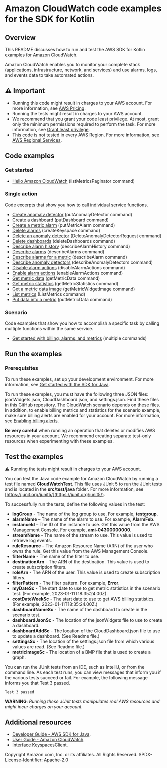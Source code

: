 # Amazon CloudWatch code examples for the SDK for Kotlin

## Overview
This README discusses how to run and test the AWS SDK for Kotlin examples for Amazon CloudWatch.

Amazon CloudWatch enables you to monitor your complete stack (applications, infrastructure, network, and services) and use alarms, logs, and events data to take automated actions. 

## ⚠️ Important
* Running this code might result in charges to your AWS account. For more information, see [AWS Pricing](https://aws.amazon.com/pricing/).
* Running the tests might result in charges to your AWS account.
* We recommend that you grant your code least privilege. At most, grant only the minimum permissions required to perform the task. For more information, see [Grant least privilege](https://docs.aws.amazon.com/IAM/latest/UserGuide/best-practices.html#grant-least-privilege). 
* This code is not tested in every AWS Region. For more information, see [AWS Regional Services](https://aws.amazon.com/about-aws/global-infrastructure/regional-product-services).

## Code examples

### Get started

- [Hello Amazon CloudWatch](https://github.com/awsdocs/aws-doc-sdk-examples/blob/main/kotlin/services/cloudwatch/src/main/kotlin/com/example/cloudwatch/HelloService.kt) (listMetricsPaginator command)

### Single action

Code excerpts that show you how to call individual service functions.

- [Create anomaly detector](https://github.com/awsdocs/aws-doc-sdk-examples/blob/main/kotlin/services/cloudwatch/src/main/kotlin/com/example/cloudwatch/CloudWatchScenario.kt)  (putAnomalyDetector command)
- [Create a dashboard](https://github.com/awsdocs/aws-doc-sdk-examples/blob/main/kotlin/services/cloudwatch/src/main/kotlin/com/example/cloudwatch/CloudWatchScenario.kt)  (putDashboard command)
- [Create a metric alarm](https://github.com/awsdocs/aws-doc-sdk-examples/blob/main/kotlin/services/cloudwatch/src/main/kotlin/com/example/cloudwatch/CloudWatchScenario.kt)  (putMetricAlarm command)
- [Delete alarms](https://github.com/awsdocs/aws-doc-sdk-examples/blob/main/kotlin/services/cloudwatch/src/main/kotlin/com/example/cloudwatch/CloudWatchScenario.kt) (createKeyspace command)
- [Delete an anomaly detector](https://github.com/awsdocs/aws-doc-sdk-examples/blob/main/kotlin/services/cloudwatch/src/main/kotlin/com/example/cloudwatch/CloudWatchScenario.kt)  (DeleteAnomalyDetectorRequest command)
- [Delete dashboards](https://github.com/awsdocs/aws-doc-sdk-examples/blob/main/kotlin/services/cloudwatch/src/main/kotlin/com/example/cloudwatch/CloudWatchScenario.kt)  (deleteDashboards command)
- [Describe alarm history](https://github.com/awsdocs/aws-doc-sdk-examples/blob/main/kotlin/services/cloudwatch/src/main/kotlin/com/example/cloudwatch/CloudWatchScenario.kt)  (describeAlarmHistory command)
- [Describe alarms](https://github.com/awsdocs/aws-doc-sdk-examples/blob/main/kotlin/services/cloudwatch/src/main/kotlin/com/example/cloudwatch/CloudWatchScenario.kt)  (describeAlarms command)
- [Describe alarms for a metric](https://github.com/awsdocs/aws-doc-sdk-examples/blob/main/kotlin/services/cloudwatch/src/main/kotlin/com/example/cloudwatch/CloudWatchScenario.kt) (describeAlarm command)
- [Describe anomaly detectors](https://github.com/awsdocs/aws-doc-sdk-examples/blob/main/kotlin/services/cloudwatch/src/main/kotlin/com/example/cloudwatch/CloudWatchScenario.kt)  (describeAnomalyDetectors command)
- [Disable alarm actions](https://github.com/awsdocs/aws-doc-sdk-examples/blob/main/kotlin/services/cloudwatch/src/main/kotlin/com/example/cloudwatch/CloudWatchScenario.kt)  (disableAlarmActions command)
- [Enable alarm actions](https://github.com/awsdocs/aws-doc-sdk-examples/blob/main/kotlin/services/cloudwatch/src/main/kotlin/com/example/cloudwatch/CloudWatchScenario.kt)  (enableAlarmActions command)
- [Get metric data](https://github.com/awsdocs/aws-doc-sdk-examples/blob/main/kotlin/services/cloudwatch/src/main/kotlin/com/example/cloudwatch/CloudWatchScenario.kt)  (getMetricData command)
- [Get metric statistics](https://github.com/awsdocs/aws-doc-sdk-examples/blob/main/kotlin/services/cloudwatch/src/main/kotlin/com/example/cloudwatch/CloudWatchScenario.kt)  (getMetricStatistics command)
- [Get a metric data image](https://github.com/awsdocs/aws-doc-sdk-examples/blob/main/kotlin/services/cloudwatch/src/main/kotlin/com/example/cloudwatch/CloudWatchScenario.kt)  (getMetricWidgetImage command)
- [List metrics](https://github.com/awsdocs/aws-doc-sdk-examples/blob/main/kotlin/services/cloudwatch/src/main/kotlin/com/example/cloudwatch/CloudWatchScenario.kt)  (ListMetrics command)
- [Put data into a metric](https://github.com/awsdocs/aws-doc-sdk-examples/blob/main/kotlin/services/cloudwatch/src/main/kotlin/com/example/cloudwatch/CloudWatchScenario.kt)  (putMetricData command)


### Scenario 

Code examples that show you how to accomplish a specific task by calling multiple functions within the same service.

- [Get started with billing, alarms, and metrics](https://github.com/awsdocs/aws-doc-sdk-examples/blob/main/kotlin/services/cloudwatch/src/main/kotlin/com/example/cloudwatch/CloudWatchScenario.kt)  (multiple commands)

## Run the examples

### Prerequisites

To run these examples, set up your development environment. For more information, 
see [Get started with the SDK for Java](https://docs.aws.amazon.com/sdk-for-java/latest/developer-guide/setup.html). 

To run these examples, you must have the following three JSON files: jsonWidgets.json, CloudDashboard.json, and settings.json. Find these files in this GitHub repository. The CloudWatch scenario depends on these files. In addition, to enable billing metrics and statistics for the scenario example, make sure billing alerts are enabled for your account. For more information, see [Enabling billing alerts](https://docs.aws.amazon.com/AmazonCloudWatch/latest/monitoring/monitor_estimated_charges_with_cloudwatch.html#turning_on_billing_metrics).

  **Be very careful** when running an operation that deletes or modifies AWS resources in your account. We recommend creating separate test-only resources when experimenting with these examples.

 ## Test the examples
 
 ⚠️ Running the tests might result in charges to your AWS account.

You can test the Java code example for Amazon CloudWatch by running a test file named **CloudWatchTest**. This file uses JUnit 5 to run the JUnit tests and is located in the **src/test/java** folder. For more information, see [https://junit.org/junit5/](https://junit.org/junit5/).

To successfully run the tests, define the following values in the test:

- **logGroup** - The name of the log group to use. For example, **testgroup**.
- **alarmName** – The name of the alarm to use. For example, **AlarmFeb**.
- **instanceId** – The ID of the instance to use. Get this value from the AWS Management Console. For example, **ami-04300000000**.
- **streamName** - The name of the stream to use. This value is used to retrieve log events.
- **ruleResource** – The Amazon Resource Name (ARN) of the user who owns the rule. Get this value from the AWS Management Console.  
-  **filterName**  - The name of the filter to use.
- **destinationArn** - The ARN of the destination. This value is used to create subscription filters.
- **roleArn** - The ARN of the user. This value is used to create subscription filters.
- **filterPattern** - The filter pattern. For example, **Error**.
- **myDateSc** - The start date to use to get metric statistics in the scenario test. (For example, 2023-01-11T18:35:24.00Z). 
- **costDateWeekSc** - The start date to use to get AWS billing statistics. (For example, 2023-01-11T18:35:24.00Z.) 
- **dashboardNameSc** - The name of the dashboard to create in the scenario test. 
- **dashboardJsonSc** - The location of the jsonWidgets file to use to create a dashboard. 
- **dashboardAddSc** - The location of the CloudDashboard.json file to use to update a dashboard. (See Readme file.) 
- **settingsSc** - The location of the settings.json file from which various values are read. (See Readme file.) 
- **metricImageSc** - The location of a BMP file that is used to create a graph.  

You can run the JUnit tests from an IDE, such as IntelliJ, or from the command line. As each test runs, you can view messages that inform you if the various tests succeed or fail. For example, the following message informs you that Test 3 passed.

	Test 3 passed

**WARNING**: _Running these JUnit tests manipulates real AWS resources and might incur charges on your account._

## Additional resources
* [Developer Guide - AWS SDK for Java](https://docs.aws.amazon.com/sdk-for-java/latest/developer-guide/home.html).
* [User Guide - Amazon CloudWatch](https://docs.aws.amazon.com/AmazonCloudWatch/latest/monitoring/WhatIsCloudWatch.html).
* [Interface KeyspacesClient](https://sdk.amazonaws.com/java/api/latest/software/amazon/awssdk/services/cloudwatch/CloudWatchClient.html).

Copyright Amazon.com, Inc. or its affiliates. All Rights Reserved. SPDX-License-Identifier: Apache-2.0
